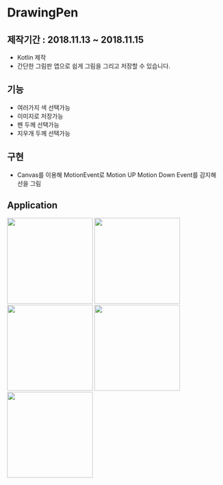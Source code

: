 # DrawingPen
## 제작기간 : 2018.11.13 ~ 2018.11.15
- Kotlin 제작
- 간단한 그림판 앱으로 쉽게 그림을 그리고 저장할 수 있습니다.
## 기능
- 여러가지 색 선택가능
- 이미지로 저장가능
- 펜 두께 선택가능
- 지우개 두께 선택가능

## 구현
- Canvas를 이용해 MotionEvent로 Motion UP Motion Down Event를 감지해 선을 그림

## Application
<div>
<img width="200" src="https://user-images.githubusercontent.com/45057493/102852060-b807cc00-4460-11eb-87bb-18a363e6120f.jpg">
<img width="200" src="https://user-images.githubusercontent.com/45057493/102852122-da99e500-4460-11eb-8f64-704fd242ab13.jpg">
<img width="200" src="https://user-images.githubusercontent.com/45057493/102852128-dcfc3f00-4460-11eb-8894-fbfdf8e4a1a8.jpg">
<img width="200" src="https://user-images.githubusercontent.com/45057493/102852131-df5e9900-4460-11eb-85b7-e83672cb88fe.jpg">
<img width="200" src="https://user-images.githubusercontent.com/45057493/102852135-e1285c80-4460-11eb-8f84-5d1c6841b268.jpg">
</div>
